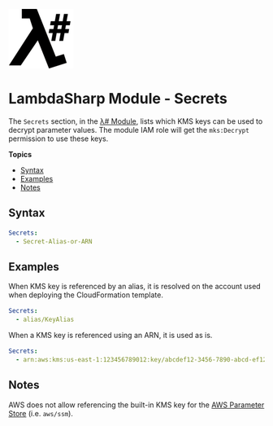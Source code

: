 ![λ#](LambdaSharpLogo.png)

# LambdaSharp Module - Secrets

The `Secrets` section, in the [λ# Module](Module.md), lists which KMS keys can be used to decrypt parameter values. The module IAM role will get the `mks:Decrypt` permission to use these keys.

__Topics__
* [Syntax](#syntax)
* [Examples](#examples)
* [Notes](#notes)

## Syntax

```yaml
Secrets:
  - Secret-Alias-or-ARN
```

## Examples

When KMS key is referenced by an alias, it is resolved on the account used when deploying the CloudFormation template.

```yaml
Secrets:
  - alias/KeyAlias
```

When a KMS key is referenced using an ARN, it is used as is.

```yaml
Secrets:
  - arn:aws:kms:us-east-1:123456789012:key/abcdef12-3456-7890-abcd-ef1234567890
```

## Notes

AWS does not allow referencing the built-in KMS key for the [AWS Parameter Store](https://aws.amazon.com/systems-manager/features/#Parameter_Store) (i.e. `aws/ssm`).